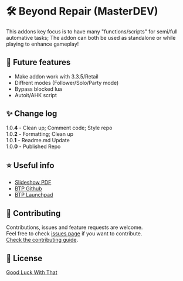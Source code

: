 # 🛠️ Beyond Repair (MasterDEV)
This addons key focus is to have many "functions/scripts" for semi/full automative tasks; The addon can both be used as standalone or while playing to enhance gameplay!

## 🚀 Future features
* Make addon work with 3.3.5/Retail
* Diffrent modes (Follower/Solo/Party mode)
* Bypass blocked lua
* Autoit/AHK script

## ✨ Change log
1.0.**4** - Clean up; Comment code; Style repo<br/>
1.0.**2** - Formatting; Clean up<br/>
1.0.**1** - Readme.md Update<br/>
1.0.**0** - Published Repo<br/>

## ⭐️ Useful info
* [Slideshow PDF](./Misc/defconslideshow.pdf)<br/>
* [BTP Github](https://github.com/godsflaw/btp)<br/>
* [BTP Launchpad](https://launchpad.net/btp)<br/>

## 🤝 Contributing
Contributions, issues and feature requests are welcome.<br />
Feel free to check [issues page](https://github.com/nizonrox/Beyond-Repair/issues) if you want to contribute.<br />
[Check the contributing guide](./CONTRIBUTING.md).<br />

## 📝 License
[Good Luck With That](./LICENSE)

